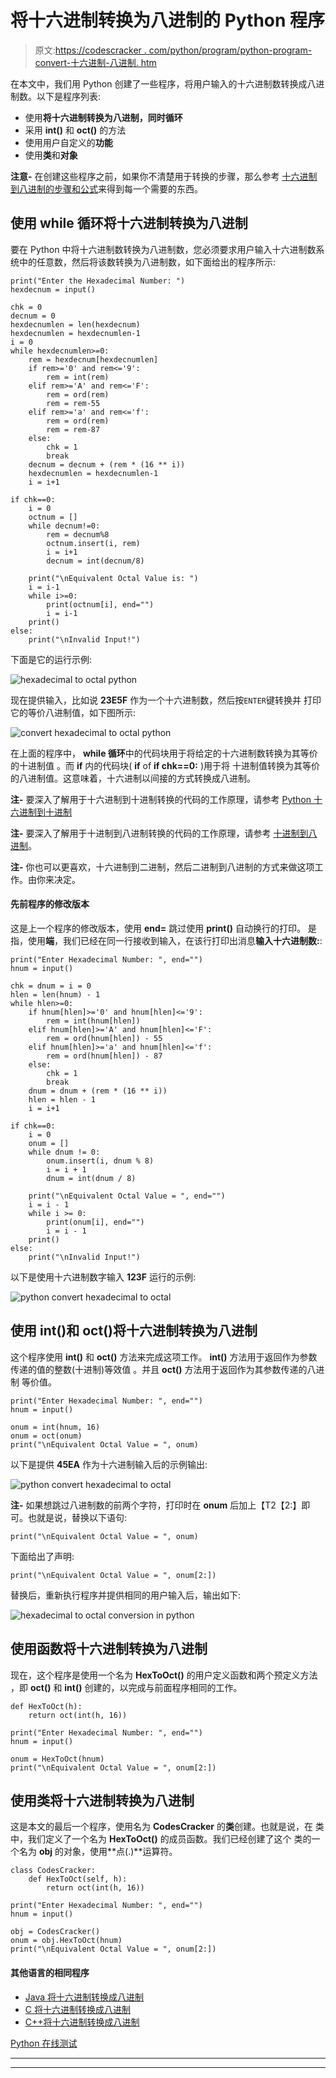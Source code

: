 # 将十六进制转换为八进制的 Python 程序

> 原文:[https://codescracker . com/python/program/python-program-convert-十六进制-八进制. htm](https://codescracker.com/python/program/python-program-convert-hexadecimal-to-octal.htm)

在本文中，我们用 Python 创建了一些程序，将用户输入的十六进制数转换成八进制数。以下是程序列表:

*   使用**将十六进制转换为八进制，同时循环**
*   采用 **int()** 和 **oct()** 的方法
*   使用用户自定义的**功能**
*   使用**类**和**对象**

**注意-** 在创建这些程序之前，如果你不清楚用于转换的步骤，那么参考 [十六进制到八进制的步骤和公式](/computer-fundamental/hexadecimal-to-octal.htm)来得到每一个需要的东西。

## 使用 while 循环将十六进制转换为八进制

要在 Python 中将十六进制数转换为八进制数，您必须要求用户输入十六进制数系统中的任意数，然后将该数转换为八进制数，如下面给出的程序所示:

```
print("Enter the Hexadecimal Number: ")
hexdecnum = input()

chk = 0
decnum = 0
hexdecnumlen = len(hexdecnum)
hexdecnumlen = hexdecnumlen-1
i = 0
while hexdecnumlen>=0:
    rem = hexdecnum[hexdecnumlen]
    if rem>='0' and rem<='9':
        rem = int(rem)
    elif rem>='A' and rem<='F':
        rem = ord(rem)
        rem = rem-55
    elif rem>='a' and rem<='f':
        rem = ord(rem)
        rem = rem-87
    else:
        chk = 1
        break
    decnum = decnum + (rem * (16 ** i))
    hexdecnumlen = hexdecnumlen-1
    i = i+1

if chk==0:
    i = 0
    octnum = []
    while decnum!=0:
        rem = decnum%8
        octnum.insert(i, rem)
        i = i+1
        decnum = int(decnum/8)

    print("\nEquivalent Octal Value is: ")
    i = i-1
    while i>=0:
        print(octnum[i], end="")
        i = i-1
    print()
else:
    print("\nInvalid Input!")
```

下面是它的运行示例:

![hexadecimal to octal python](../Images/bfe83d3a615ab7894647e41807a58e1e.png)

现在提供输入，比如说 **23E5F** 作为一个十六进制数，然后按`ENTER`键转换并 打印它的等价八进制值，如下图所示:

![convert hexadecimal to octal python](../Images/30d3867fe8e2125550c309608f68d28c.png)

在上面的程序中， **while 循环**中的代码块用于将给定的十六进制数转换为其等价的十进制值 。而 **if** 内的代码块( **if** of **if chk==0:** )用于将 十进制值转换为其等价的八进制值。这意味着，十六进制以间接的方式转换成八进制。

**注-** 要深入了解用于十六进制到十进制转换的代码的工作原理，请参考 [Python 十六进制到十进制](/python/program/python-program-convert-hexadecimal-to-decimal.htm)

**注-** 要深入了解用于十进制到八进制转换的代码的工作原理，请参考 [十进制到八进制](/python/program/python-program-convert-decimal-to-octal.htm)。

**注-** 你也可以更喜欢，十六进制到二进制，然后二进制到八进制的方式来做这项工作。由你来决定。

#### 先前程序的修改版本

这是上一个程序的修改版本，使用 **end=** 跳过使用 **print()** 自动换行的打印。 是指，使用**端**，我们已经在同一行接收到输入，在该行打印出消息**输入十六进制数:**:

```
print("Enter Hexadecimal Number: ", end="")
hnum = input()

chk = dnum = i = 0
hlen = len(hnum) - 1
while hlen>=0:
    if hnum[hlen]>='0' and hnum[hlen]<='9':
        rem = int(hnum[hlen])
    elif hnum[hlen]>='A' and hnum[hlen]<='F':
        rem = ord(hnum[hlen]) - 55
    elif hnum[hlen]>='a' and hnum[hlen]<='f':
        rem = ord(hnum[hlen]) - 87
    else:
        chk = 1
        break
    dnum = dnum + (rem * (16 ** i))
    hlen = hlen - 1
    i = i+1

if chk==0:
    i = 0
    onum = []
    while dnum != 0:
        onum.insert(i, dnum % 8)
        i = i + 1
        dnum = int(dnum / 8)

    print("\nEquivalent Octal Value = ", end="")
    i = i - 1
    while i >= 0:
        print(onum[i], end="")
        i = i - 1
    print()
else:
    print("\nInvalid Input!")
```

以下是使用十六进制数字输入 **123F** 运行的示例:

![python convert hexadecimal to octal](../Images/a9ce35b651ac4b7b20834835135e8ad2.png)

## 使用 int()和 oct()将十六进制转换为八进制

这个程序使用 **int()** 和 **oct()** 方法来完成这项工作。 **int()** 方法用于返回作为参数传递的值的整数(十进制)等效值 。并且 **oct()** 方法用于返回作为其参数传递的八进制 等价值。

```
print("Enter Hexadecimal Number: ", end="")
hnum = input()

onum = int(hnum, 16)
onum = oct(onum)
print("\nEquivalent Octal Value = ", onum)
```

以下是提供 **45EA** 作为十六进制输入后的示例输出:

![python convert hexadecimal to octal](../Images/710d638dc9615e4723bd4d705116a298.png)

**注-** 如果想跳过八进制数的前两个字符，打印时在 **onum** 后加上【T2【2:】即可。也就是说，替换以下语句:

```
print("\nEquivalent Octal Value = ", onum)
```

下面给出了声明:

```
print("\nEquivalent Octal Value = ", onum[2:])
```

替换后，重新执行程序并提供相同的用户输入后，输出如下:

![hexadecimal to octal conversion in python](../Images/e6bac4428bb9b024d9a7fecb8f79275a.png)

## 使用函数将十六进制转换为八进制

现在，这个程序是使用一个名为 **HexToOct()** 的用户定义函数和两个预定义方法 ，即 **oct()** 和 **int()** 创建的，以完成与前面程序相同的工作。

```
def HexToOct(h):
    return oct(int(h, 16))

print("Enter Hexadecimal Number: ", end="")
hnum = input()

onum = HexToOct(hnum)
print("\nEquivalent Octal Value = ", onum[2:])
```

## 使用类将十六进制转换为八进制

这是本文的最后一个程序，使用名为 **CodesCracker** 的**类**创建。也就是说，在 类中，我们定义了一个名为 **HexToOct()** 的成员函数。我们已经创建了这个 类的一个名为 **obj** 的对象，使用**点(.)**运算符。

```
class CodesCracker:
    def HexToOct(self, h):
        return oct(int(h, 16))

print("Enter Hexadecimal Number: ", end="")
hnum = input()

obj = CodesCracker()
onum = obj.HexToOct(hnum)
print("\nEquivalent Octal Value = ", onum[2:])
```

#### 其他语言的相同程序

*   [Java 将十六进制转换成八进制](/java/program/java-program-convert-hexadecimal-to-octal.htm)
*   [C 将十六进制转换成八进制](/c/program/c-program-convert-hexadecimal-to-octal.htm)
*   [C++将十六进制转换成八进制](/cpp/program/cpp-program-convert-hexadecimal-to-octal.htm)

[Python 在线测试](/exam/showtest.php?subid=10)

* * *

* * *